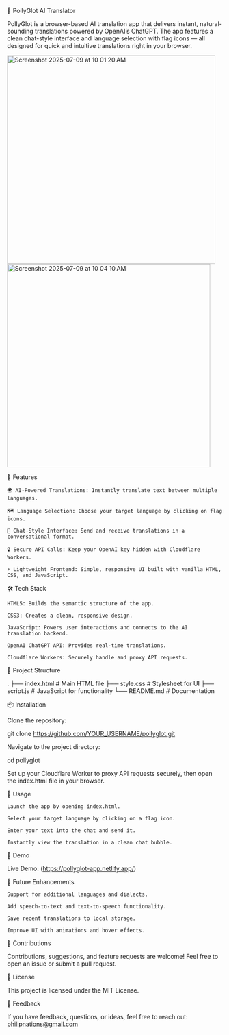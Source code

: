 🦜 PollyGlot AI Translator

PollyGlot is a browser-based AI translation app that delivers instant, natural-sounding translations powered by OpenAI’s ChatGPT.
The app features a clean chat-style interface and language selection with flag icons — all designed for quick and intuitive translations right in your browser.

<img width="487" alt="Screenshot 2025-07-09 at 10 01 20 AM" src="https://github.com/user-attachments/assets/249ddf4e-d58f-4c4a-a66e-c02557d5c78a" />

<img width="475" alt="Screenshot 2025-07-09 at 10 04 10 AM" src="https://github.com/user-attachments/assets/13fbf8e9-9773-4ed3-8751-d0c98534ddc4" />


🚀 Features

    🌍 AI-Powered Translations: Instantly translate text between multiple languages.

    🗺️ Language Selection: Choose your target language by clicking on flag icons.

    💬 Chat-Style Interface: Send and receive translations in a conversational format.

    🔒 Secure API Calls: Keep your OpenAI key hidden with Cloudflare Workers.

    ⚡ Lightweight Frontend: Simple, responsive UI built with vanilla HTML, CSS, and JavaScript.

🛠️ Tech Stack

    HTML5: Builds the semantic structure of the app.

    CSS3: Creates a clean, responsive design.

    JavaScript: Powers user interactions and connects to the AI translation backend.

    OpenAI ChatGPT API: Provides real-time translations.

    Cloudflare Workers: Securely handle and proxy API requests.

📂 Project Structure

.
├── index.html        # Main HTML file
├── style.css         # Stylesheet for UI
├── script.js         # JavaScript for functionality
└── README.md         # Documentation

📦 Installation

Clone the repository:

git clone https://github.com/YOUR_USERNAME/pollyglot.git

Navigate to the project directory:

cd pollyglot

Set up your Cloudflare Worker to proxy API requests securely, then open the index.html file in your browser.

🔧 Usage

    Launch the app by opening index.html.

    Select your target language by clicking on a flag icon.

    Enter your text into the chat and send it.

    Instantly view the translation in a clean chat bubble.

🎨 Demo

Live Demo: (https://pollyglot-app.netlify.app/)


🚀 Future Enhancements

    Support for additional languages and dialects.

    Add speech-to-text and text-to-speech functionality.

    Save recent translations to local storage.

    Improve UI with animations and hover effects.

🤝 Contributions

Contributions, suggestions, and feature requests are welcome! Feel free to open an issue or submit a pull request.

📜 License

This project is licensed under the MIT License.

💬 Feedback

If you have feedback, questions, or ideas, feel free to reach out: philipnations@gmail.com
